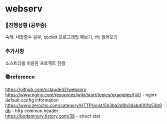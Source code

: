 # webserv

### 🔖진행상황 (공부중)
숙제: 내장함수 공부, socket 프로그래밍 해보기, rfc 읽어오기

### 추가사항
소스트리를 이용한 프로젝트 진행

### 📚reference
<https://github.com/cclaude42/webserv><br>
<https://www.nginx.com/resources/wiki/start/topics/examples/full/> - nginx default config information<br>
<https://www.zerocho.com/category/HTTP/post/5b3ba2d0b3dabd001b53b9db> - http common header<br>
<https://bodamnury.tistory.com/38> - struct stat<br>
